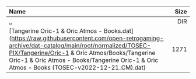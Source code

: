 |Name|Size|
|:---|---:|
|[..](../index.html)|DIR|
|[Tangerine Oric-1 & Oric Atmos - Books.dat](https://raw.githubusercontent.com/open-retrogaming-archive/dat-catalog/main/root/normalized/TOSEC-PIX/Tangerine/Oric-1 & Oric Atmos/Books/Tangerine Oric-1 & Oric Atmos - Books/Tangerine Oric-1 & Oric Atmos - Books (TOSEC-v2022-12-21_CM).dat)|1271|
